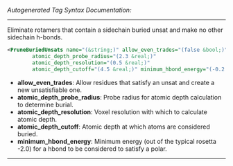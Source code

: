 <!-- THIS IS AN AUTOGENERATED FILE: Don't edit it directly, instead change the schema definition in the code itself. -->

_Autogenerated Tag Syntax Documentation:_

---
Eliminate rotamers that contain a sidechain buried unsat and make no other sidechain h-bonds.

```xml
<PruneBuriedUnsats name="(&string;)" allow_even_trades="(false &bool;)"
        atomic_depth_probe_radius="(2.3 &real;)"
        atomic_depth_resolution="(0.5 &real;)"
        atomic_depth_cutoff="(4.5 &real;)" minimum_hbond_energy="(-0.2 &real;)" />
```

-   **allow_even_trades**: Allow residues that satisfy an unsat and create a new unsatisfiable one.
-   **atomic_depth_probe_radius**: Probe radius for atomic depth calculation to determine burial.
-   **atomic_depth_resolution**: Voxel resolution with which to calculate atomic depth.
-   **atomic_depth_cutoff**: Atomic depth at which atoms are considered buried.
-   **minimum_hbond_energy**: Minimum energy (out of the typical rosetta -2.0) for a hbond to be considered to satisfy a polar.

---

